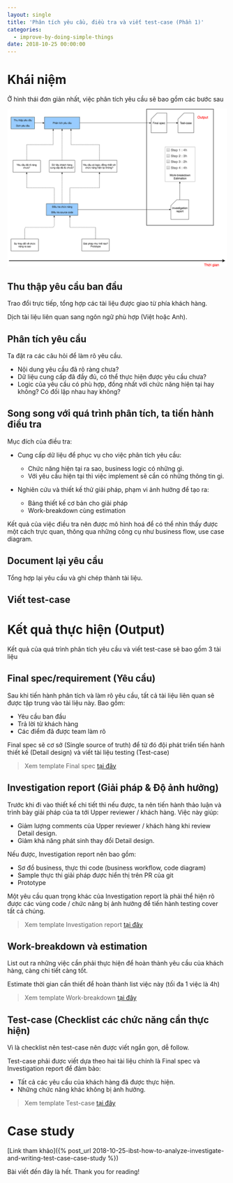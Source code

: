 ```yaml
---
layout: single
title: 'Phân tích yêu cầu, điều tra và viết test-case (Phần 1)'
categories:
  - improve-by-doing-simple-things
date: 2018-10-25 00:00:00
---
```


# Khái niệm

Ở hình thái đơn giản nhất, việc phân tích yêu cầu sẽ bao gồm các bước sau

![analyze investigate test-case](/assets/ibst/analyze-investigate-test-case.png)

## Thu thập yêu cầu ban đầu

Trao đổi trực tiếp, tổng hợp các tài liệu được giao từ phía khách hàng.

Dịch tài liệu liên quan sang ngôn ngữ phù hợp (Việt hoặc Anh).

## Phân tích yêu cầu

Ta đặt ra các câu hỏi để làm rõ yêu cầu.

- Nội dung yêu cầu đã rõ ràng chưa?
- Dữ liệu cung cấp đã đầy đủ, có thể thực hiện được yêu cầu chưa?
- Logic của yêu cầu có phù hợp, đồng nhất với chức năng hiện tại hay không? Có đối lập nhau hay không?

## Song song với quá trình phân tích, ta tiến hành điều tra

Mục đích của điều tra:

- Cung cấp dữ liệu để phục vụ cho việc phân tích yêu cầu:
  - Chức năng hiện tại ra sao, business logic có những gì.
  - Với yêu cầu hiện tại thì việc implement sẽ cần có những thông tin gì.

- Nghiên cứu và thiết kế thử giải pháp, phạm vi ảnh hưởng để tạo ra:
  - Bảng thiết kế cơ bản cho giải pháp
  - Work-breakdown cùng estimation

Kết quả của việc điều tra nên được mô hình hoá để có thể nhìn thấy được một cách trực quan, thông qua những công cụ như business flow, use case diagram.

## Document lại yêu cầu

Tổng hợp lại yêu cầu và ghi chép thành tài liệu.

## Viết test-case

# Kết quả thực hiện (Output)

Kết quả của quá trình phân tích yêu cầu và viết test-case sẽ bao gồm 3 tài liệu

## Final spec/requirement (Yêu cầu)

Sau khi tiến hành phân tích và làm rõ yêu cầu, tất cả tài liệu liên quan sẽ được tập trung vào tài liệu này. Bao gồm:

- Yêu cầu ban đầu
- Trả lời từ khách hàng
- Các điểm đã được team làm rõ

Final spec sẽ cơ sở (Single source of truth) để từ đó đội phát triển tiến hành thiết kế (Detail design) và viết tài liệu testing (Test-case)

> Xem template Final spec [tại đây](https://github.com/kaitks/kaitks.github.io/wiki/%5BTemplate%5D-Final-spec)

## Investigation report (Giải pháp & Độ ảnh hưởng)

Trước khi đi vào thiết kế chi tiết thì nếu được, ta nên tiến hành thảo luận và trình bày giải pháp của ta tới Upper reviewer / khách hàng. Việc này giúp:

- Giảm lượng comments của Upper reviewer / khách hàng khi review Detail design.
- Giảm khả năng phát sinh thay đổi Detail design.

Nếu được, Investigation report nên bao gồm:

- Sơ đồ business, thực thi code (business workflow, code diagram)
- Sample thực thi giải pháp được hiển thị trên PR của git
- Prototype

Một yêu cầu quan trọng khác của Investigation report là phải thể hiện rõ được các vùng code / chức năng bị ảnh hưởng để tiến hành testing cover tất cả chúng.

> Xem template Investigation report [tại đây](https://github.com/kaitks/kaitks.github.io/wiki/%5BTemplate%5D-Investigation-report)

## Work-breakdown và estimation

List out ra những việc cần phải thực hiện để hoàn thành yêu cầu của khách hàng, càng chi tiết càng tốt.

Estimate thời gian cần thiết để hoàn thành list việc này (tối đa 1 việc là 4h)

> Xem template Work-breakdown [tại đây](https://github.com/kaitks/kaitks.github.io/issues/1#issuecomment-431753770)

## Test-case (Checklist các chức năng cần thực hiện)

Vì là checklist nên test-case nên được viết ngắn gọn, dễ follow.

Test-case phải được viết dựa theo hai tài liệu chính là Final spec và Investigation report để đảm bảo:

- Tất cả các yêu cầu của khách hàng đã được thực hiện.
- Những chức năng khác không bị ảnh hưởng.

> Xem template Test-case [tại đây](https://github.com/kaitks/kaitks.github.io/wiki/%5BTemplate%5D-Test-case)

# Case study

[Link tham khảo]({% post_url 2018-10-25-ibst-how-to-analyze-investigate-and-writing-test-case-case-study %})

Bài viết đến đây là hết. Thank you for reading!
